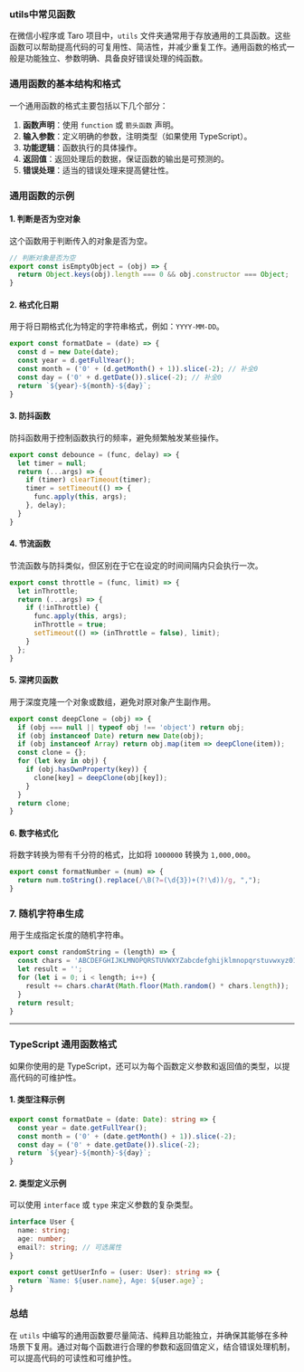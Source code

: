 ### utils中常见函数

在微信小程序或 Taro 项目中，`utils` 文件夹通常用于存放通用的工具函数。这些函数可以帮助提高代码的可复用性、简洁性，并减少重复工作。通用函数的格式一般是功能独立、参数明确、具备良好错误处理的纯函数。

### 通用函数的基本结构和格式

一个通用函数的格式主要包括以下几个部分：

1. **函数声明**：使用 `function` 或 `箭头函数` 声明。
2. **输入参数**：定义明确的参数，注明类型（如果使用 TypeScript）。
3. **功能逻辑**：函数执行的具体操作。
4. **返回值**：返回处理后的数据，保证函数的输出是可预测的。
5. **错误处理**：适当的错误处理来提高健壮性。

### 通用函数的示例

#### 1. **判断是否为空对象**
这个函数用于判断传入的对象是否为空。

```javascript
// 判断对象是否为空
export const isEmptyObject = (obj) => {
  return Object.keys(obj).length === 0 && obj.constructor === Object;
}
```

#### 2. **格式化日期**
用于将日期格式化为特定的字符串格式，例如：`YYYY-MM-DD`。

```javascript
export const formatDate = (date) => {
  const d = new Date(date);
  const year = d.getFullYear();
  const month = ('0' + (d.getMonth() + 1)).slice(-2); // 补全0
  const day = ('0' + d.getDate()).slice(-2); // 补全0
  return `${year}-${month}-${day}`;
}
```

#### 3. **防抖函数**
防抖函数用于控制函数执行的频率，避免频繁触发某些操作。

```javascript
export const debounce = (func, delay) => {
  let timer = null;
  return (...args) => {
    if (timer) clearTimeout(timer);
    timer = setTimeout(() => {
      func.apply(this, args);
    }, delay);
  }
}
```

#### 4. **节流函数**
节流函数与防抖类似，但区别在于它在设定的时间间隔内只会执行一次。

```javascript
export const throttle = (func, limit) => {
  let inThrottle;
  return (...args) => {
    if (!inThrottle) {
      func.apply(this, args);
      inThrottle = true;
      setTimeout(() => (inThrottle = false), limit);
    }
  };
}
```

#### 5. **深拷贝函数**
用于深度克隆一个对象或数组，避免对原对象产生副作用。

```javascript
export const deepClone = (obj) => {
  if (obj === null || typeof obj !== 'object') return obj;
  if (obj instanceof Date) return new Date(obj);
  if (obj instanceof Array) return obj.map(item => deepClone(item));
  const clone = {};
  for (let key in obj) {
    if (obj.hasOwnProperty(key)) {
      clone[key] = deepClone(obj[key]);
    }
  }
  return clone;
}
```

#### 6. **数字格式化**
将数字转换为带有千分符的格式，比如将 `1000000` 转换为 `1,000,000`。

```javascript
export const formatNumber = (num) => {
  return num.toString().replace(/\B(?=(\d{3})+(?!\d))/g, ",");
}
```

### 7. **随机字符串生成**
用于生成指定长度的随机字符串。

```javascript
export const randomString = (length) => {
  const chars = 'ABCDEFGHIJKLMNOPQRSTUVWXYZabcdefghijklmnopqrstuvwxyz0123456789';
  let result = '';
  for (let i = 0; i < length; i++) {
    result += chars.charAt(Math.floor(Math.random() * chars.length));
  }
  return result;
}
```

---

### TypeScript 通用函数格式

如果你使用的是 TypeScript，还可以为每个函数定义参数和返回值的类型，以提高代码的可维护性。

#### 1. **类型注释示例**

```typescript
export const formatDate = (date: Date): string => {
  const year = date.getFullYear();
  const month = ('0' + (date.getMonth() + 1)).slice(-2);
  const day = ('0' + date.getDate()).slice(-2);
  return `${year}-${month}-${day}`;
}
```

#### 2. **类型定义示例**

可以使用 `interface` 或 `type` 来定义参数的复杂类型。

```typescript
interface User {
  name: string;
  age: number;
  email?: string; // 可选属性
}

export const getUserInfo = (user: User): string => {
  return `Name: ${user.name}, Age: ${user.age}`;
}
```

### 总结

在 `utils` 中编写的通用函数要尽量简洁、纯粹且功能独立，并确保其能够在多种场景下复用。通过对每个函数进行合理的参数和返回值定义，结合错误处理机制，可以提高代码的可读性和可维护性。